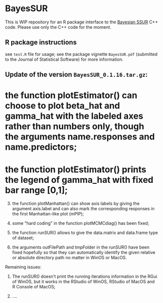 # BayesSUR

This is WIP repository for an R package interface to the [Bayesian SSUR](github.com/mbant/Bayesian_SSUR) C++ code.
Please use only the C++ code for the moment.

## R package instructions
see `test.R` file for usage; see the package vignette `BayesSUR.pdf` (submitted to the Journal of Statistical Software) for more information.

## Update of the version `BayesSUR_0.1.16.tar.gz`:

# the function plotEstimator() can choose to plot beta_hat and gamma_hat with the labeled axes rather than numbers only, though the arguments name.responses and name.predictors;

# the function plotEstimator() prints the legend of gamma_hat with fixed bar range [0,1];

3) the function plotManhattan() can show axis labels by giving the argument axis.label and can also mark the corresponding responses in the first Manhattan-like plot (mPIP);

4) some "hard coding" in the function plotMCMCdiag() has been fixed;

5) the function runSUR() allows to give the data.matrix and data.frame type of dataset;

6) the arguments outFilePath and tmpFolder in the runSUR() have been fixed hopefully so that they can automatically identify the given relative or absolute directory path no matter in WinOS or MacOS.


Remaining issues:

1) The runSUR() doesn’t print the running iterations information in the RGui of WinOS, but it works in the RStudio of WinOS, RStudio of MacOS and R Console of MacOS;

2) ….
